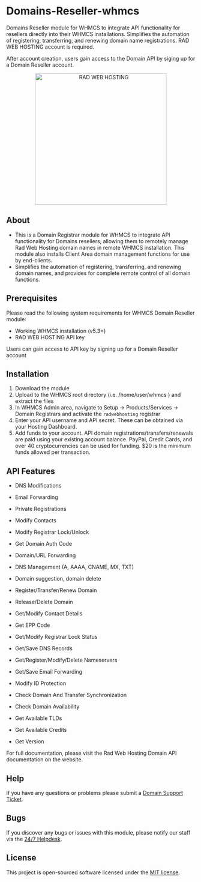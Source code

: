 # Domains-Reseller-whmcs
Domains Reseller module for WHMCS to integrate API functionality for resellers directly into their WHMCS installations. Simplifies the automation of registering, transferring, and renewing domain name registrations. RAD WEB HOSTING account is required.

After account creation, users gain access to the Domain API by siging up for a Domain Reseller account.

<p align="center"><a href="https://radwebhosting.com" target="_blank"><img width="350" src="https://avatars0.githubusercontent.com/u/16030710?s=460&v=4" alt="RAD WEB HOSTING"></a></p>

## About
* This is a Domain Registrar module for WHMCS to integrate API functionality for Domains resellers, allowing them to remotely manage Rad Web Hosting domain names in remote WHMCS installation. This module also installs Client Area domain management functions for use by end-clients.
* Simplifies the automation of registering, transferring, and renewing domain names, and provides for complete remote control of all domain functions. 

## Prerequisites
Please read the following system requirements for WHMCS Domain Reseller module:
* Working WHMCS installation (v5.3+)
* RAD WEB HOSTING API key

Users can gain access to API key by signing up for a Domain Reseller account

## Installation
1. Download the module
2. Upload  to the WHMCS root directory (i.e. /home/user/whmcs ) and extract the files
3. In WHMCS Admin area, navigate to Setup -> Products/Services -> Domain Registrars and activate the `radwebhosting` registrar
4. Enter your API username and API secret. These can be obtained via your Hosting Dashboard.
5. Add funds to your account. API domain registrations/transfers/renewals are paid using your existing account balance. PayPal, Credit Cards, and over 40 cryptocurrencies can be used for funding. $20 is the minimum funds allowed per transaction.

## API Features
* DNS Modifications
* Email Forwarding
* Private Registrations 
* Modify Contacts
* Modify Registrar Lock/Unlock
* Get Domain Auth Code
* Domain/URL Forwarding
* DNS Management (A, AAAA, CNAME, MX, TXT)
* Domain suggestion, domain delete

* Register/Transfer/Renew Domain
* Release/Delete Domain
* Get/Modify Contact Details
* Get EPP Code
* Get/Modify Registrar Lock Status
* Get/Save DNS Records
* Get/Register/Modify/Delete Nameservers
* Get/Save Email Forwarding
* Modify ID Protection
* Check Domain And Transfer Synchronization
* Check Domain Availability
* Get Available TLDs
* Get Available Credits
* Get Version

For full documentation, please visit the Rad Web Hosting Domain API documentation on the website.

## Help
If you have any questions or problems please submit a [Domain Support Ticket](https://radwebhosting.com/client_area/submitticket.php?step=2&deptid=10).

## Bugs
If you discover any bugs or issues with this module, please notify our staff via the [24/7 Helpdesk](https://radwebhosting.com/client_area/submitticket.php).

## License
This project is open-sourced software licensed under the [MIT license](http://opensource.org/licenses/MIT).
